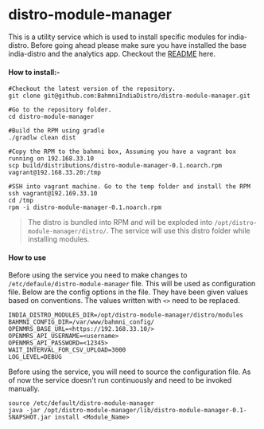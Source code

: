 # distro-module-manager
This is a utility service which is used to install specific modules for india-distro. Before going ahead please make sure you have installed the base india-distro and the analytics app. Checkout the [README](https://github.com/BahmniIndiaDistro/distro/blob/master/README.md) here.

#### How to install:-
```
#Checkout the latest version of the repository.
git clone git@github.com:BahmniIndiaDistro/distro-module-manager.git

#Go to the repository folder.
cd distro-module-manager

#Build the RPM using gradle
./gradlw clean dist

#Copy the RPM to the bahmni box, Assuming you have a vagrant box running on 192.168.33.10
scp build/distributions/distro-module-manager-0.1.noarch.rpm vagrant@192.168.33.20:/tmp

#SSH into vagrant machine. Go to the temp folder and install the RPM
ssh vagrant@192.169.33.10
cd /tmp
rpm -i distro-module-manager-0.1.noarch.rpm
``` 

> The distro is bundled into RPM and will be exploded into `/opt/distro-module-manager/distro/`. The service will use this distro folder while installing modules.
 

#### How to use
Before using the service you need to make changes to `/etc/defaule/distro-module-manager` file. This will be used as configuration file.
Below are the config options in the file. They have been given values based on conventions. The values written with `<>` need to be replaced.
```
INDIA_DISTRO_MODULES_DIR=/opt/distro-module-manager/distro/modules
BAHMNI_CONFIG_DIR=/var/www/bahmni_config/
OPENMRS_BASE_URL=<https://192.168.33.10/>
OPENMRS_API_USERNAME=<username>
OPENMRS_API_PASSWORD=<12345>
WAIT_INTERVAL_FOR_CSV_UPLOAD=3000
LOG_LEVEL=DEBUG
```

Before using the service, you will need to source the configuration file. As of now the service doesn't run continuously and need to be invoked manually.
```
source /etc/default/distro-module-manager
java -jar /opt/distro-module-manager/lib/distro-module-manager-0.1-SNAPSHOT.jar install <Module_Name> 
```





